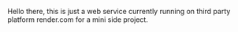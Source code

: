 Hello there, this is just a web service currently running on third party platform render.com for a mini side project.

